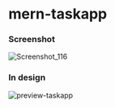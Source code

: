 # mern-taskapp
### Screenshot
![Screenshot_116](https://user-images.githubusercontent.com/57602106/72226781-a8ef7d00-3573-11ea-9827-003b41aadcb0.png)

### In design
![preview-taskapp](https://user-images.githubusercontent.com/57602106/72286199-6b4a2d00-3623-11ea-8783-a693f67cc89d.jpg)
